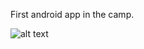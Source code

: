 First android app in the camp.

![alt text](https://github.com/Rahaf-Aljadaani/Mobile-Application-Development-Camp/Design-Your-First-App/blob/master/img/first-app.PNG?raw=true)



